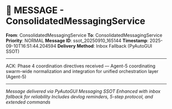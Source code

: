 # 📨 MESSAGE - ConsolidatedMessagingService

**From**: ConsolidatedMessagingService
**To**: ConsolidatedMessagingService
**Priority**: NORMAL
**Message ID**: ssot_20250910_165144
**Timestamp**: 2025-09-10T16:51:44.204594
**Delivery Method**: Inbox Fallback (PyAutoGUI SSOT)

---

ACK: Phase 4 coordination directives received — Agent-5 coordinating swarm-wide normalization and integration for unified orchestration layer (Agent-5)

---

*Message delivered via PyAutoGUI Messaging SSOT*
*Enhanced with inbox fallback for reliability*
*Includes devlog reminders, 5-step protocol, and extended commands*
